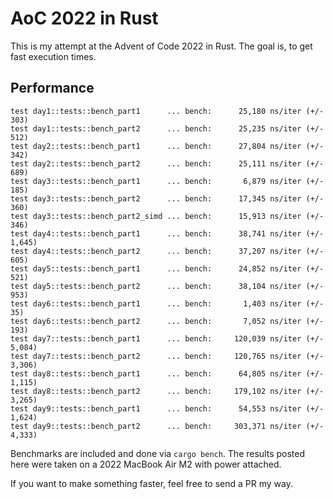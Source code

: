 # AoC 2022 in Rust

This is my attempt at the Advent of Code 2022 in Rust.
The goal is, to get fast execution times.

## Performance
```plain
test day1::tests::bench_part1      ... bench:      25,180 ns/iter (+/- 303)
test day1::tests::bench_part2      ... bench:      25,235 ns/iter (+/- 512)
test day2::tests::bench_part1      ... bench:      27,804 ns/iter (+/- 342)
test day2::tests::bench_part2      ... bench:      25,111 ns/iter (+/- 689)
test day3::tests::bench_part1      ... bench:       6,879 ns/iter (+/- 185)
test day3::tests::bench_part2      ... bench:      17,345 ns/iter (+/- 360)
test day3::tests::bench_part2_simd ... bench:      15,913 ns/iter (+/- 346)
test day4::tests::bench_part1      ... bench:      38,741 ns/iter (+/- 1,645)
test day4::tests::bench_part2      ... bench:      37,207 ns/iter (+/- 605)
test day5::tests::bench_part1      ... bench:      24,852 ns/iter (+/- 521)
test day5::tests::bench_part2      ... bench:      38,104 ns/iter (+/- 953)
test day6::tests::bench_part1      ... bench:       1,403 ns/iter (+/- 35)
test day6::tests::bench_part2      ... bench:       7,052 ns/iter (+/- 193)
test day7::tests::bench_part1      ... bench:     120,039 ns/iter (+/- 5,084)
test day7::tests::bench_part2      ... bench:     120,765 ns/iter (+/- 3,306)
test day8::tests::bench_part1      ... bench:      64,805 ns/iter (+/- 1,115)
test day8::tests::bench_part2      ... bench:     179,102 ns/iter (+/- 3,265)
test day9::tests::bench_part1      ... bench:      54,553 ns/iter (+/- 1,624)
test day9::tests::bench_part2      ... bench:     303,371 ns/iter (+/- 4,333)
```

Benchmarks are included and done via `cargo bench`.
The results posted here were taken on a 2022 MacBook Air M2 with power attached.

If you want to make something faster, feel free to send a PR my way.